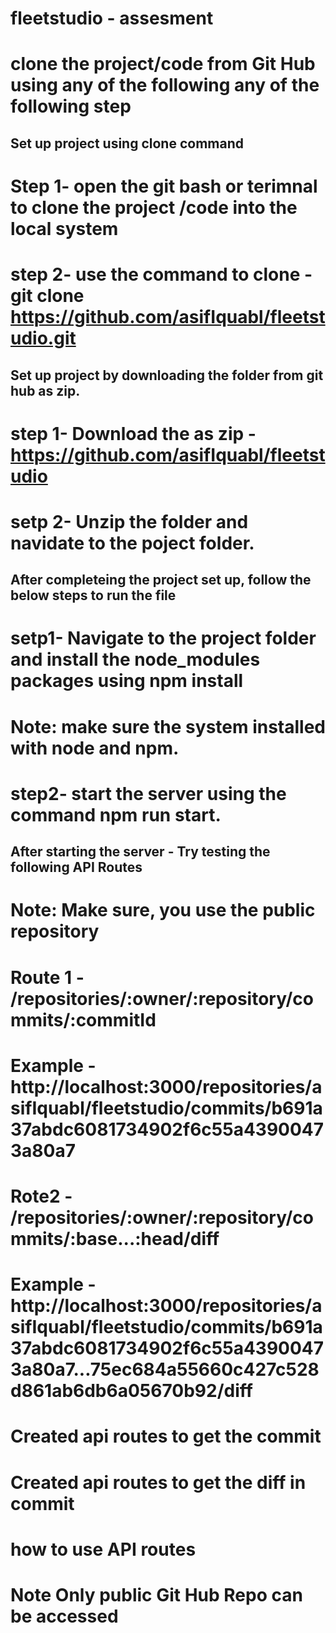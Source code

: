 # fleetstudio - assesment
# clone the project/code from Git Hub using any of the following any of the following step

## Set up project using clone command
# Step 1- open the git bash or terimnal to clone the project /code into the local system
# step 2- use the command to clone - git clone https://github.com/asifIquabl/fleetstudio.git

## Set up project by downloading the folder from git hub as zip.
# step 1- Download the as zip - https://github.com/asifIquabl/fleetstudio
# setp 2- Unzip the folder and navidate to the poject folder.

## After completeing the project set up, follow the below steps to run the file 
# setp1- Navigate to the project folder and install the node_modules packages using npm install
# Note: make sure the system installed with node and npm.
# step2- start the server using the command npm run start.

## After starting the server - Try testing the following API Routes
# Note: Make sure, you use the public repository 
# Route 1 - /repositories/:owner/:repository/commits/:commitId
# Example - http://localhost:3000/repositories/asifIquabl/fleetstudio/commits/b691a37abdc6081734902f6c55a43900473a80a7
# Rote2 - /repositories/:owner/:repository/commits/:base...:head/diff
# Example - http://localhost:3000/repositories/asifIquabl/fleetstudio/commits/b691a37abdc6081734902f6c55a43900473a80a7...75ec684a55660c427c528d861ab6db6a05670b92/diff




# Created api routes to get the commit 
# Created api routes to get the diff in commit 
# how to use API routes
# Note Only public Git Hub Repo can be accessed

